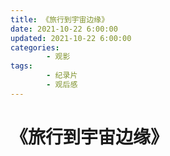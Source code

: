 ```yaml
---
title: 《旅行到宇宙边缘》
date: 2021-10-22 6:00:00
updated: 2021-10-22 6:00:00
categories:
        - 观影
tags:
        - 纪录片
        - 观后感
---
```


# 《旅行到宇宙边缘》

